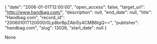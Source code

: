 {
  "date": "2006-01-01T12:00:00", 
  "open_access": false, 
  "target_url": "http://www.handbag.com/", 
  "description": null, 
  "end_date": null, 
  "title": "Handbag.com", 
  "record_id": "20060101T120000/0Lp8brBpZAbi5y4CMB6tgQ==", 
  "publisher": "handbag.com", 
  "slug": 13026, 
  "start_date": null
}

None
